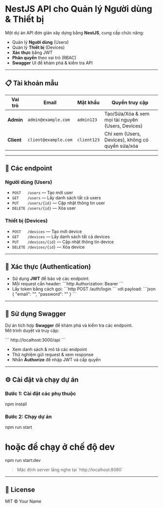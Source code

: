 # NestJS API cho Quản lý Người dùng & Thiết bị

Một dự án API đơn giản xây dựng bằng **NestJS**, cung cấp chức năng:
- Quản lý **Người dùng** (Users)
- Quản lý **Thiết bị** (Devices)
- **Xác thực** bằng JWT
- **Phân quyền** theo vai trò (RBAC)
- **Swagger** UI để khám phá & kiểm tra API

---

## 📋 Tài khoản mẫu

| Vai trò | Email                | Mật khẩu    | Quyền truy cập                                    |
|---------|----------------------|-------------|---------------------------------------------------|
| **Admin**   | `admin@example.com`  | `admin123`  | Tạo/Sửa/Xóa & xem mọi tài nguyên (Users, Devices) |
| **Client**  | `client@example.com` | `client123` | Chỉ xem (Users, Devices), không có quyền sửa/xóa  |

---

## 🚀 Các endpoint

### Người dùng (Users)
- `POST   /users`         — Tạo mới user  
- `GET    /users`         — Lấy danh sách tất cả users  
- `PUT    /users/{id}`    — Cập nhật thông tin user  
- `DELETE /users/{id}`    — Xóa user  

### Thiết bị (Devices)
- `POST   /devices`       — Tạo mới device  
- `GET    /devices`       — Lấy danh sách tất cả devices  
- `PUT    /devices/{id}`  — Cập nhật thông tin device  
- `DELETE /devices/{id}`  — Xóa device  

---

## 🔐 Xác thực (Authentication)

- Sử dụng **JWT** để bảo vệ các endpoint.  
- Mỗi request cần header:
  \`\`\`http
  Authorization: Bearer <token>
  \`\`\`
- Lấy token bằng cách gọi:
  \`\`\`http
  POST /auth/login
  \`\`\`
  với payload:
  \`\`\`json
  {
    "email": "<your-email>",
    "password": "<your-password>"
  }
  \`\`\`

---

## 📖 Sử dụng Swagger

Dự án tích hợp **Swagger** để khám phá và kiểm tra các endpoint.  
Mở trình duyệt và truy cập:

\`\`\`
http://localhost:3000/api
\`\`\`

- Xem danh sách & mô tả các endpoint  
- Thử nghiệm gửi request & xem response  
- Nhấn **Authorize** để nhập JWT và cấp quyền  

---

## ⚙️ Cài đặt và chạy dự án

### Bước 1: Cài đặt các phụ thuộc

npm install


### Bước 2: Chạy dự án

npm run start
# hoặc để chạy ở chế độ dev

npm run start:dev


> Mặc định server lắng nghe tại \`http://localhost:8080\`

---



## 📄 License

MIT © Your Name
